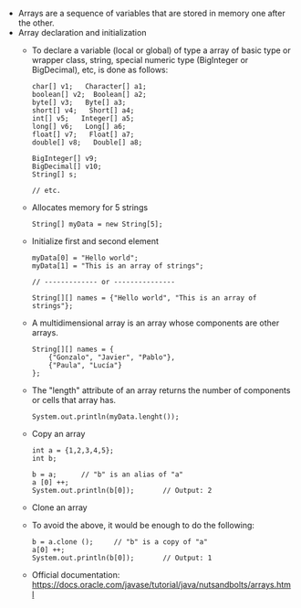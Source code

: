 - Arrays are a sequence of variables that are stored in memory one after the other.
- Array declaration and initialization
    * To declare a variable (local or global) of type a array of basic type or wrapper class, string, special numeric type (BigInteger or BigDecimal), etc, is done as follows:
        ```
        char[] v1;   Character[] a1;
        boolean[] v2;  Boolean[] a2;
        byte[] v3;   Byte[] a3;
        short[] v4;   Short[] a4;
        int[] v5;   Integer[] a5;
        long[] v6;   Long[] a6;
        float[] v7;   Float[] a7;
        double[] v8;   Double[] a8;

        BigInteger[] v9;
        BigDecimal[] v10;
        String[] s;

        // etc.
        ```
    * Allocates memory for 5 strings
        ```
        String[] myData = new String[5];
        ```
        
    * Initialize first and second element
        ```
        myData[0] = "Hello world";
        myData[1] = "This is an array of strings";
        
        // ------------- or ---------------
        
        String[][] names = {"Hello world", "This is an array of strings"};
        ```

    * A multidimensional array is an array whose components are other arrays.
        ```
        String[][] names = {
            {"Gonzalo", "Javier", "Pablo"},
            {"Paula", "Lucía"}
        };
        ```

    * The "length" attribute of an array returns the number of components or cells that array has.
        ```
        System.out.println(myData.lenght());
        ```

    * Copy an array
        ```
        int a = {1,2,3,4,5};
        int b;

        b = a;      // "b" is an alias of "a"
        a [0] ++;
        System.out.println(b[0]);       // Output: 2
        ```
        
    * Clone an array
    * To avoid the above, it would be enough to do the following:
        ```
        b = a.clone ();     // "b" is a copy of "a"
        a[0] ++;
        System.out.println(b[0]);       // Output: 1
        ```
   
    * Official documentation: https://docs.oracle.com/javase/tutorial/java/nutsandbolts/arrays.html






